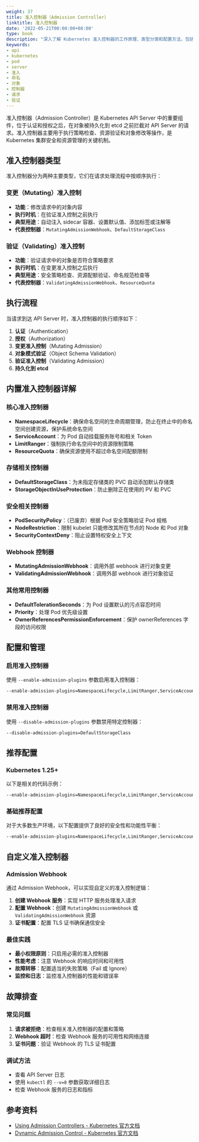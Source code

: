 ```yaml
---
weight: 37
title: 准入控制器（Admission Controller）
linktitle: 准入控制器
date: '2022-05-21T00:00:00+08:00'
type: book
description: "深入了解 Kubernetes 准入控制器的工作原理、类型分类和配置方法，包括变更和验证准入控制的详细说明，以及各种内置准入控制器的功能介绍和推荐配置。"
keywords:
- api
- kubernetes
- pod
- server
- 准入
- 命名
- 对象
- 控制器
- 请求
- 验证
---
```


准入控制器（Admission Controller）是 Kubernetes API Server 中的重要组件，位于认证和授权之后，在对象被持久化到 etcd 之前拦截对 API Server 的请求。准入控制器主要用于执行策略检查、资源验证和对象修改等操作，是 Kubernetes 集群安全和资源管理的关键机制。

## 准入控制器类型

准入控制器分为两种主要类型，它们在请求处理流程中按顺序执行：

### 变更（Mutating）准入控制

- **功能**：修改请求中的对象内容
- **执行时机**：在验证准入控制之前执行
- **典型用途**：自动注入 sidecar 容器、设置默认值、添加标签或注解等
- **代表控制器**：`MutatingAdmissionWebhook`、`DefaultStorageClass`

### 验证（Validating）准入控制

- **功能**：验证请求中的对象是否符合策略要求
- **执行时机**：在变更准入控制之后执行
- **典型用途**：安全策略检查、资源配额验证、命名规范检查等
- **代表控制器**：`ValidatingAdmissionWebhook`、`ResourceQuota`

## 执行流程

当请求到达 API Server 时，准入控制器的执行顺序如下：

1. **认证**（Authentication）
2. **授权**（Authorization）
3. **变更准入控制**（Mutating Admission）
4. **对象模式验证**（Object Schema Validation）
5. **验证准入控制**（Validating Admission）
6. **持久化到 etcd**

## 内置准入控制器详解

### 核心准入控制器

- **NamespaceLifecycle**：确保命名空间的生命周期管理，防止在终止中的命名空间创建资源，保护系统命名空间
- **ServiceAccount**：为 Pod 自动挂载服务账号和相关 Token
- **LimitRanger**：强制执行命名空间中的资源限制策略
- **ResourceQuota**：确保资源使用不超过命名空间配额限制

### 存储相关控制器

- **DefaultStorageClass**：为未指定存储类的 PVC 自动添加默认存储类
- **StorageObjectInUseProtection**：防止删除正在使用的 PV 和 PVC

### 安全相关控制器

- **PodSecurityPolicy**：（已废弃）根据 Pod 安全策略验证 Pod 规格
- **NodeRestriction**：限制 kubelet 只能修改其所在节点的 Node 和 Pod 对象
- **SecurityContextDeny**：阻止设置特权安全上下文

### Webhook 控制器

- **MutatingAdmissionWebhook**：调用外部 webhook 进行对象变更
- **ValidatingAdmissionWebhook**：调用外部 webhook 进行对象验证

### 其他常用控制器

- **DefaultTolerationSeconds**：为 Pod 设置默认的污点容忍时间
- **Priority**：处理 Pod 优先级设置
- **OwnerReferencesPermissionEnforcement**：保护 ownerReferences 字段的访问权限

## 配置和管理

### 启用准入控制器

使用 `--enable-admission-plugins` 参数启用准入控制器：

```bash
--enable-admission-plugins=NamespaceLifecycle,LimitRanger,ServiceAccount,DefaultStorageClass,DefaultTolerationSeconds,MutatingAdmissionWebhook,ValidatingAdmissionWebhook,ResourceQuota
```

### 禁用准入控制器

使用 `--disable-admission-plugins` 参数禁用特定控制器：

```bash
--disable-admission-plugins=DefaultStorageClass
```

## 推荐配置

### Kubernetes 1.25+

以下是相关的代码示例：

```bash
--enable-admission-plugins=NamespaceLifecycle,LimitRanger,ServiceAccount,TaintNodesByCondition,Priority,DefaultTolerationSeconds,DefaultStorageClass,StorageObjectInUseProtection,PersistentVolumeClaimResize,RuntimeClass,CertificateApproval,CertificateSigning,CertificateSubjectRestriction,DefaultIngressClass,MutatingAdmissionWebhook,ValidatingAdmissionWebhook,ResourceQuota
```

### 基础推荐配置

对于大多数生产环境，以下配置提供了良好的安全性和功能性平衡：

```bash
--enable-admission-plugins=NamespaceLifecycle,LimitRanger,ServiceAccount,DefaultStorageClass,DefaultTolerationSeconds,MutatingAdmissionWebhook,ValidatingAdmissionWebhook,ResourceQuota
```

## 自定义准入控制器

### Admission Webhook

通过 Admission Webhook，可以实现自定义的准入控制逻辑：

1. **创建 Webhook 服务**：实现 HTTP 服务处理准入请求
2. **配置 Webhook**：创建 `MutatingAdmissionWebhook` 或 `ValidatingAdmissionWebhook` 资源
3. **证书配置**：配置 TLS 证书确保通信安全

### 最佳实践

- **最小权限原则**：只启用必需的准入控制器
- **性能考虑**：注意 Webhook 的响应时间和可用性
- **故障转移**：配置适当的失败策略（Fail 或 Ignore）
- **监控和日志**：监控准入控制器的性能和错误率

## 故障排查

### 常见问题

1. **请求被拒绝**：检查相关准入控制器的配置和策略
2. **Webhook 超时**：检查 Webhook 服务的可用性和网络连接
3. **证书问题**：验证 Webhook 的 TLS 证书配置

### 调试方法

- 查看 API Server 日志
- 使用 `kubectl` 的 `--v=8` 参数获取详细日志
- 检查 Webhook 服务的日志和指标

## 参考资料

- [Using Admission Controllers - Kubernetes 官方文档](https://kubernetes.io/docs/reference/access-authn-authz/admission-controllers/)
- [Dynamic Admission Control - Kubernetes 官方文档](https://kubernetes.io/docs/reference/access-authn-authz/extensible-admission-controllers/)

